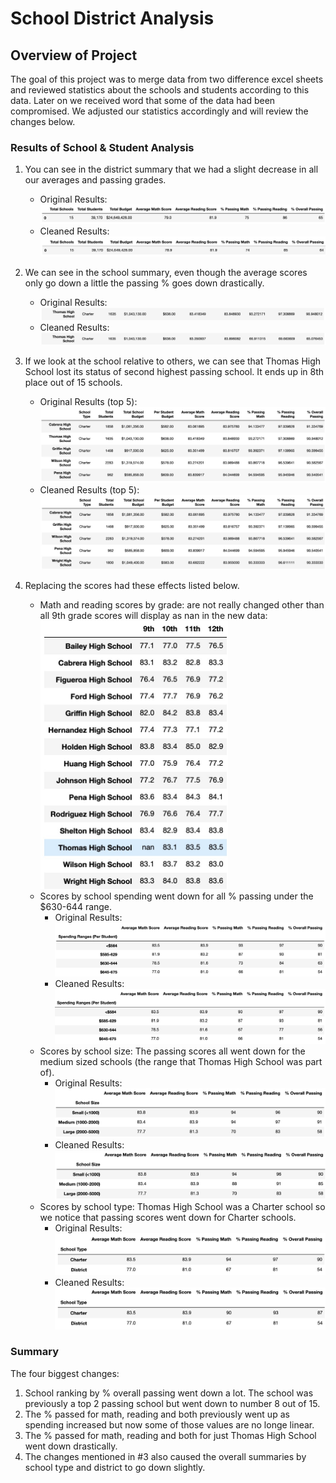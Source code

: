 # School District Analysis

## Overview of Project
The goal of this project was to merge data from two difference excel sheets and reviewed statistics about the schools and students according to this data. Later on we received word that some of the data had been compromised. We adjusted our statistics accordingly and will review the changes below.

### Results of School & Student Analysis
1. You can see in the district summary that we had a slight decrease in all our averages and passing grades.
	- Original Results:
![district_summary_before](https://raw.githubusercontent.com/si1ver1/school_district_analysis/master/analysis/disctrict_summary_before.jpg)  
	- Cleaned Results:
![district_summary_after](https://raw.githubusercontent.com/si1ver1/School_District_Analysis/master/analysis/disctrict_summary%20after.jpg)

2. We can see in the school summary, even though the average scores only go down a little the passing % goes down drastically.
	- Original Results:
![school_summary_before](https://raw.githubusercontent.com/si1ver1/School_District_Analysis/master/analysis/school_summary_before.jpg)
	- Cleaned Results:
![school_summary_after](https://raw.githubusercontent.com/si1ver1/School_District_Analysis/master/analysis/school_summary_after.jpg)

3. If we look at the school relative to others, we can see that Thomas High School lost its status of second highest passing school. It ends up in 8th place out of 15 schools.
	- Original Results (top 5):
![top_schools_before](https://raw.githubusercontent.com/si1ver1/School_District_Analysis/master/analysis/top_schools_before.jpg)
	- Cleaned Results (top 5):
![top_schools_after](https://raw.githubusercontent.com/si1ver1/School_District_Analysis/master/analysis/top_schools_after.jpg)

4. Replacing the scores had these effects listed below.
    -   Math and reading scores by grade: are not really changed other than all 9th grade scores will display as nan in the new data:
[<img src="https://raw.githubusercontent.com/si1ver1/School_District_Analysis/master/analysis/nan_scores.jpg" width="300"/>](https://raw.githubusercontent.com/si1ver1/School_District_Analysis/master/analysis/nan_scores.jpg)
    -   Scores by school spending went down for all % passing under the $630-644 range.
		- Original Results:	![scores_by_spending_before](https://raw.githubusercontent.com/si1ver1/School_District_Analysis/master/analysis/scores_by_spending_before.jpg)
	    - Cleaned Results:![scores_by_spending_after](https://raw.githubusercontent.com/si1ver1/School_District_Analysis/master/analysis/scores_by_spending_after.jpg)
    -   Scores by school size: The passing scores all went down for the medium sized schools (the range that Thomas High School was part of).
	    - Original Results:
![scores_schoolsize_before](https://raw.githubusercontent.com/si1ver1/School_District_Analysis/master/analysis/scores_schoolsize_before.jpg)
	    - Cleaned Results:
![scores_schoolsize_after](https://raw.githubusercontent.com/si1ver1/School_District_Analysis/master/analysis/scores_schoolsize_after.jpg)
    -   Scores by school type: Thomas High School was a Charter school so we notice that passing scores went down for Charter schools.
	    - Original Results:
![scores_schooltype_before](https://raw.githubusercontent.com/si1ver1/School_District_Analysis/master/analysis/scores_schooltype_before.jpg)
	    - Cleaned Results:
![scores_schooltype_after](https://raw.githubusercontent.com/si1ver1/School_District_Analysis/master/analysis/scores_schooltype_after.jpg)

### Summary
The four biggest changes:
1. School ranking by % overall passing went down a lot. The school was previously a top 2 passing school but went down to number 8 out of 15.
2. The % passed for math, reading and both previously went up as spending increased but now some of those values are no longe linear.
3. The % passed for math, reading and both for just Thomas High School went down drastically.
4. The changes mentioned in #3 also caused the overall summaries by school type and district to go down slightly.
